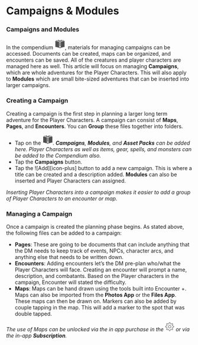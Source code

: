 # Campaigns & Modules

### Campaigns and Modules

In the compendium ![load][icon-library], materials for managing campaigns can be accessed. Documents can be created, maps can be organized, and encounters can be saved. All of the creatures and player characters are managed here as well. This article will focus on managing **Campaigns**, which are whole adventures for the Player Characters. This will also apply to **Modules** which are small bite-sized adventures that can be inserted into larger campaigns. 

### Creating a Campaign

Creating a campaign is the first step in planning a larger long term adventure for the Player Characters. A campaign can consist of **Maps**, **Pages**, and **Encounters**. You can **Group** these files together into folders.
* Tap on the ![Compendium][icon-library]. 
***Campaigns**, **Modules**, and **Asset Packs** can be added here. Player Characters as well as items, gear, spells, and monsters can be added to the Compendium also.*
* Tap the **Campaigns** button.
* Tap the ![Add][icon-plus] button to add a new campaign. This is where a title can be created and a description added. **Modules** can also be inserted and Player Characters can assigned. 

*Inserting Player Characters into a campaign makes it easier to add a group of Player Characters to an encounter or map.*

### Managing a Campaign

Once a campaign is created the planning phase begins. As stated above, the following files can be added to a campaign:
* **Pages**: These are going to be documents that can include anything that the DM needs to keep track of events, NPCs, character arcs, and anything else that needs to be written down. 
*  **Encounters**: Adding encounters let’s the DM pre-plan who/what the Player Characters will face. Creating an encounter will prompt a name, description, and combatants. Based on the Player characters in the campaign, Encounter will stated the difficulty. 
* **Maps**: Maps can be hand drawn using the tools built into Encounter +. Maps can also be imported from the **Photos App** or the **Files App**. These maps can then be drawn on. Markers can also be added by couple tapping in the map. This will add a marker to the spot that was double tapped.

*The use of Maps can be unlocked via the in app purchase in the ![Settings][icon-settings] or via the in-app **Subscription**.*

[icon-insert]: buttons/insert.png
[icon-library]: icons/library.png
[icon-load]: icons/load.png
[icon-settings]: icons/settings.png
[icon-initiative]: icons/initiative.png
[icon-pencil]: icons/pencil.png
[icon-next]: buttons/next.png
[icon-stop]: buttons/stop.png
[icon-start]: buttons/start.png
